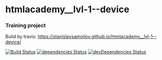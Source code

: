 # htmlacademy__lvl-1--device
### Training project

Build by travis: https://stanislavsamoilov.github.io/htmlacademy__lvl-1--device/

[![Build Status](https://travis-ci.org/StanislavSamoilov/htmlacademy__lvl-1--device.svg?branch=master)](https://travis-ci.org/StanislavSamoilov/htmlacademy__lvl-1--device)
[![dependencies Status](https://david-dm.org/StanislavSamoilov/htmlacademy__lvl-1--device/status.svg)](https://david-dm.org/StanislavSamoilov/htmlacademy__lvl-1--device)
[![devDependencies Status](https://david-dm.org/StanislavSamoilov/htmlacademy__lvl-1--device/dev-status.svg)](https://david-dm.org/StanislavSamoilov/htmlacademy__lvl-1--device?type=dev)
